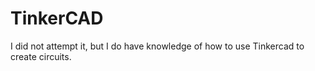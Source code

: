# TinkerCAD

I did not attempt it, but I do have knowledge of how to use Tinkercad to create circuits.
